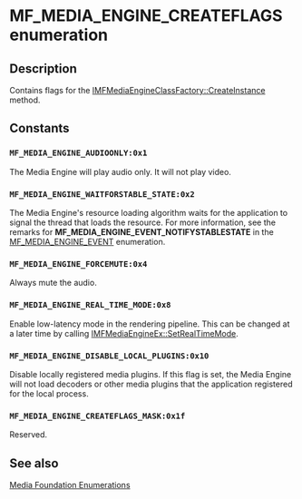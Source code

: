 # MF_MEDIA_ENGINE_CREATEFLAGS enumeration

## Description

Contains flags for the [IMFMediaEngineClassFactory::CreateInstance](https://learn.microsoft.com/windows/desktop/api/mfmediaengine/nf-mfmediaengine-imfmediaengineclassfactory-createinstance) method.

## Constants

### `MF_MEDIA_ENGINE_AUDIOONLY:0x1`

The Media Engine will play audio only. It will not play video.

### `MF_MEDIA_ENGINE_WAITFORSTABLE_STATE:0x2`

The Media Engine's resource loading algorithm waits for the application to signal the thread that loads the resource. For more information, see the remarks for **MF_MEDIA_ENGINE_EVENT_NOTIFYSTABLESTATE** in the [MF_MEDIA_ENGINE_EVENT](https://learn.microsoft.com/windows/desktop/api/mfmediaengine/ne-mfmediaengine-mf_media_engine_event) enumeration.

### `MF_MEDIA_ENGINE_FORCEMUTE:0x4`

Always mute the audio.

### `MF_MEDIA_ENGINE_REAL_TIME_MODE:0x8`

Enable low-latency mode in the rendering pipeline. This can be changed at a later time by calling [IMFMediaEngineEx::SetRealTimeMode](https://learn.microsoft.com/windows/desktop/api/mfmediaengine/nf-mfmediaengine-imfmediaengineex-setrealtimemode).

### `MF_MEDIA_ENGINE_DISABLE_LOCAL_PLUGINS:0x10`

Disable locally registered media plugins. If this flag is set, the Media Engine will not load decoders or other media plugins that the application registered for the local process.

### `MF_MEDIA_ENGINE_CREATEFLAGS_MASK:0x1f`

Reserved.

## See also

[Media Foundation Enumerations](https://learn.microsoft.com/windows/desktop/medfound/media-foundation-enumerations)